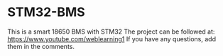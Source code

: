 # STM32-BMS
This is a smart 18650 BMS with STM32
The project can be followed at: https://www.youtube.com/weblearning1
If you have any questions, add them in the comments. 
